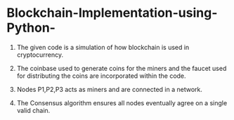 # Blockchain-Implementation-using-Python-

1) The given code is a simulation of how blockchain is used in cryptocurrency.
   
2) The coinbase used to generate coins for the miners and the faucet used for distributing the coins are incorporated within the code. 

3) Nodes P1,P2,P3 acts as miners and are connected in a network.

4) The Consensus algorithm ensures all nodes eventually agree on a single valid chain.
